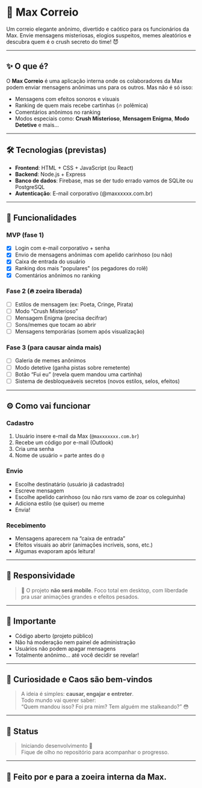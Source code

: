 # 💌 Max Correio

Um correio elegante anônimo, divertido e caótico para os funcionários da Max. Envie mensagens misteriosas, elogios suspeitos, memes aleatórios e descubra quem é o crush secreto do time! 😈

---

## ✨ O que é?

O **Max Correio** é uma aplicação interna onde os colaboradores da Max podem enviar mensagens anônimas uns para os outros. Mas não é só isso:

- Mensagens com efeitos sonoros e visuais
- Ranking de quem mais recebe cartinhas (🔥 polêmica)
- Comentários anônimos no ranking
- Modos especiais como: **Crush Misterioso**, **Mensagem Enigma**, **Modo Detetive** e mais...

---

## 🛠️ Tecnologias (previstas)

- **Frontend**: HTML + CSS + JavaScript (ou React)
- **Backend**: Node.js + Express
- **Banco de dados**: Firebase, mas se der tudo errado vamos de SQLite ou PostgreSQL
- **Autenticação**: E-mail corporativo (@maxxxxxx.com.br)

---

## 🚀 Funcionalidades

### MVP (fase 1)
- [x] Login com e-mail corporativo + senha
- [x] Envio de mensagens anônimas com apelido carinhoso (ou não)
- [x] Caixa de entrada do usuário
- [x] Ranking dos mais "populares" (os pegadores do rolê)
- [x] Comentários anônimos no ranking

### Fase 2 (🔥 zoeira liberada)
- [ ] Estilos de mensagem (ex: Poeta, Cringe, Pirata)
- [ ] Modo “Crush Misterioso”
- [ ] Mensagem Enigma (precisa decifrar)
- [ ] Sons/memes que tocam ao abrir
- [ ] Mensagens temporárias (somem após visualização)

### Fase 3 (para causar ainda mais)
- [ ] Galeria de memes anônimos
- [ ] Modo detetive (ganha pistas sobre remetente)
- [ ] Botão “Fui eu” (revela quem mandou uma cartinha)
- [ ] Sistema de desbloqueáveis secretos (novos estilos, selos, efeitos)

---

## ⚙️ Como vai funcionar

### Cadastro
1. Usuário insere e-mail da Max (`@maxxxxxxx.com.br`)
2. Recebe um código por e-mail (Outlook)
3. Cria uma senha
4. Nome de usuário = parte antes do `@`

### Envio
- Escolhe destinatário (usuário já cadastrado)
- Escreve mensagem
- Escolhe apelido carinhoso (ou não rsrs vamo de zoar os coleguinha)
- Adiciona estilo (se quiser) ou meme
- Envia!

### Recebimento
- Mensagens aparecem na “caixa de entrada”
- Efeitos visuais ao abrir (animações incríveis, sons, etc.)
- Algumas evaporam após leitura!

---

## 📱 Responsividade

> 🔕 O projeto **não será mobile**. Foco total em desktop, com liberdade pra usar animações grandes e efeitos pesados.

---

## 📢 Importante

- Código aberto (projeto público)
- Não há moderação nem painel de administração
- Usuários não podem apagar mensagens
- Totalmente anônimo... até você decidir se revelar!

---

## 👀 Curiosidade e Caos são bem-vindos

> A ideia é simples: **causar, engajar e entreter**.  
> Todo mundo vai querer saber:  
> “Quem mandou isso? Foi pra mim? Tem alguém me stalkeando?” 😳

---

## 🏁 Status

> Iniciando desenvolvimento 🚧  
> Fique de olho no repositório para acompanhar o progresso.

---

## 🔐 Feito por e para a zoeira interna da Max.